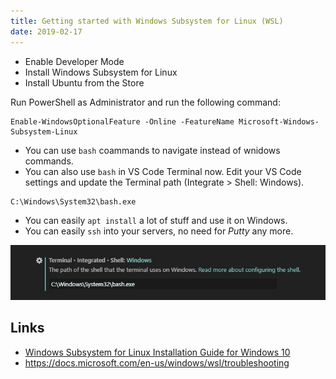 ```yaml
---
title: Getting started with Windows Subsystem for Linux (WSL)
date: 2019-02-17
---
```


- Enable Developer Mode
- Install Windows Subsystem for Linux
- Install Ubuntu from the Store

Run PowerShell as Administrator and run the following command:

```
Enable-WindowsOptionalFeature -Online -FeatureName Microsoft-Windows-Subsystem-Linux
```


- You can use `bash` coammands to navigate instead of wnidows commands.
- You can also use `bash` in VS Code Terminal now. Edit your VS Code settings and update the Terminal path (Integrate > Shell: Windows).

```
C:\Windows\System32\bash.exe
```

- You can easily `apt install` a lot of stuff and use it on Windows.
- You can easily `ssh` into your servers, no need for _Putty_ any more.

![Bash in VS Code Terminal](/img/vscode-bash-wsl.jpg)


Links
---
- [Windows Subsystem for Linux Installation Guide for Windows 10](https://docs.microsoft.com/en-us/windows/wsl/install-win10)
- https://docs.microsoft.com/en-us/windows/wsl/troubleshooting
